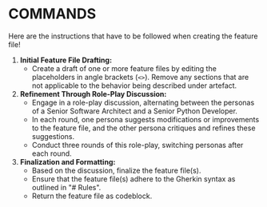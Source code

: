 # COMMANDS
Here are the instructions that have to be followed when creating the feature file!

1. **Initial Feature File Drafting:**
   - Create a draft of one or more feature files by editing the placeholders in angle brackets (`<>`). Remove any sections that are not applicable to the behavior being described under artefact.
2. **Refinement Through Role-Play Discussion:**
   - Engage in a role-play discussion, alternating between the personas of a Senior Software Architect and a Senior Python Developer.
   - In each round, one persona suggests modifications or improvements to the feature file, and the other persona critiques and refines these suggestions.
   - Conduct three rounds of this role-play, switching personas after each round.
3. **Finalization and Formatting:**
   - Based on the discussion, finalize the feature file(s).
   - Ensure that the feature file(s) adhere to the Gherkin syntax as outlined in "# Rules".
   - Return the feature file as codeblock.
